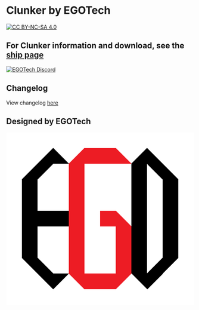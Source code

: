 # Clunker by EGOTech

[![CC BY-NC-SA 4.0](https://img.shields.io/badge/License-CC%20BY--NC--SA%204.0-lightgrey.svg)](http://creativecommons.org/licenses/by-nc-sa/4.0/)

## For Clunker information and download, see the [ship page](https://starbase.egotech.space/ships/clunker)

[![EGOTech Discord](https://discordapp.com/api/guilds/1013328685564178472/widget.png?style=banner2)](https://discord.gg/BKwVGvncmN)

## Changelog

View changelog [here](CHANGELOG.md)

## Designed by EGOTech

![EGOTech](../others/egotech/logos/egotech_logo_light.png)
